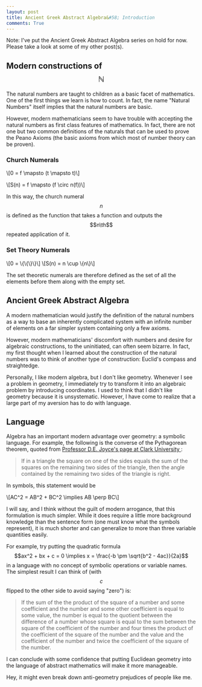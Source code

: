 ```yaml
---
layout: post
title: Ancient Greek Abstract Algebra&#58; Introduction
comments: True
---
```


Note: I've put the Ancient Greek Abstract Algebra series on hold for now. Please take a look at some of my other post(s).

## Modern constructions of $$\mathbb{N}$$

The natural numbers are taught to children as a basic facet of mathematics. One of the first things we learn is how to count. In fact, the name "Natural Numbers" itself implies that the natural numbers are basic.

However, modern mathematicians seem to have trouble with accepting the natural numbers as first class features of mathematics. In fact, there are not one but two common definitions of the naturals that can be used to prove the Peano Axioms (the basic axioms from which most of number theory can be proven).


### Church Numerals

\\[0 = f \mapsto (t \mapsto t)\\]

\\[S(n) = f \mapsto (f \circ n(f))\\]

In this way, the church numeral $$n$$ is defined as the function that takes a function and outputs the $$n\th$$ repeated application of it.

### Set Theory Numerals

\\[0 = \\{\\{\\}\\}\\]
\\[S(n) = n \cup \\{n\\}\\]

The set theoretic numerals are therefore defined as the set of all the elements before them along with the empty set.

## Ancient Greek Abstract Algebra

A modern mathematician would justify the definition of the natural numbers as a way to base an inherently complicated system with an infinite number of elements on a far simpler system containing only a few axioms.

However, modern mathematicians' discomfort with numbers and desire for algebraic constructions, to the uninitiated, can often seem bizarre. In fact, my first thought when I learned about the construction of the natural numbers was to think of another type of construction: Euclid's compass and straightedge.

Personally, I like modern algebra, but I don't like geometry. Whenever I see a problem in geometry, I immediately try to transform it into an algebraic problem by introducing coordinates. I used to think that I didn't like geometry because it is unsystematic. However, I have come to realize that a large part of my aversion has to do with language.

## Language

Algebra has an important modern advantage over geometry: a symbolic language. For example, the following is the converse of the Pythagorean theorem, quoted from [Professor D.E. Joyce's page at Clark University ](http://aleph0.clarku.edu/~djoyce/java/elements/bookI/propI48.html):

> If in a triangle the square on one of the sides equals the sum of the squares on the remaining two sides of the triangle, then the angle contained by the remaining two sides of the triangle is right.

In symbols, this statement would be

\\[AC^2 = AB^2 + BC^2 \implies AB \perp BC\\]

I will say, and I think without the guilt of modern arrogance, that this formulation is much simpler. While it does require a little more background knowledge than the sentence form (one must know what the symbols represent), it is much shorter and can generalize to more than three variable quantities easily.

For example, try putting the quadratic formula $$ax^2 + bx + c = 0 \implies x = \frac{-b \pm \sqrt{b^2 - 4ac}}{2a}$$ in a language with no concept of symbolic operations or variable names. The simplest result I can think of (with $$c$$ flipped to the other side to avoid saying "zero") is:

> If the sum of the the product of the square of a number and some coefficient and the number and some other coefficient is equal to some value, the number is equal to the quotient between the difference of a number whose square is equal to the sum between the square of the coefficient of the number and four times the product of the coefficient of the square of the number and the value and the coefficient of the number and twice the coefficient of the square of the number.

I can conclude with some confidence that putting Euclidean geometry into the language of abstract mathematics will make it more manageable.

Hey, it might even break down anti-geometry prejudices of people like me.
